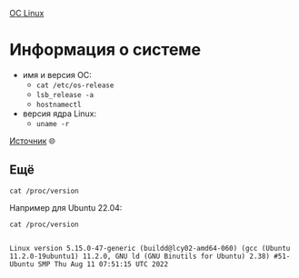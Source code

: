 [ОС Linux](README.md)

# Информация о системе

- имя и версия ОС:
  - `cat /etc/os-release`
  - `lsb_release -a`
  - `hostnamectl`
- версия ядра Linux:
  - `uname -r`

[Источник](https://www.cyberciti.biz/faq/how-to-check-os-version-in-linux-command-line/) 🌐

## Ещё
`cat /proc/version`

Например для Ubuntu 22.04:
```
cat /proc/version


Linux version 5.15.0-47-generic (buildd@lcy02-amd64-060) (gcc (Ubuntu 11.2.0-19ubuntu1) 11.2.0, GNU ld (GNU Binutils for Ubuntu) 2.38) #51-Ubuntu SMP Thu Aug 11 07:51:15 UTC 2022

```
